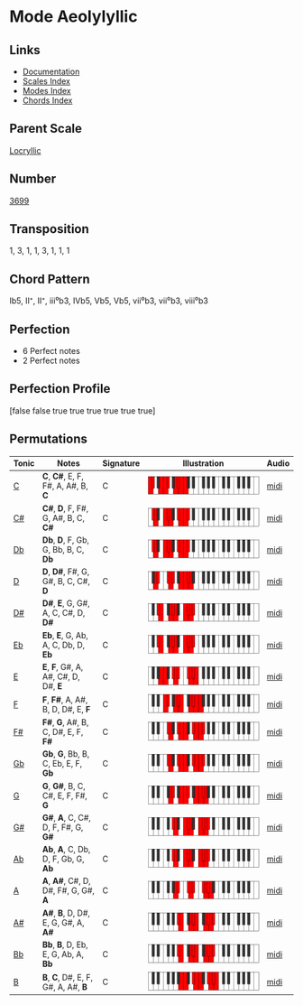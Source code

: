 # Mode Aeolylyllic

## Links

- [Documentation](README.md)
- [Scales Index](Scales.md)
- [Modes Index](Modes.md)
- [Chords Index](Chords.md)

## Parent Scale

[Locryllic](ScaleLocryllic.md)

## Number

[3699](https://ianring.com/musictheory/scales/3699)

## Transposition

1, 3, 1, 1, 3, 1, 1, 1

## Chord Pattern

Ib5, II⁺, II⁺, iii⁰b3, IVb5, Vb5, Vb5, vii⁰b3, vii⁰b3, viii⁰b3

## Perfection

- 6 Perfect notes
- 2 Perfect notes

## Perfection Profile

[false false true true true true true true]

## Permutations

| Tonic | Notes | Signature | Illustration | Audio |
|-------|-------|-----------|--------------|-------|
| [C](ModeCNaturalAeolylyllic.md) | **C**, **C#**, E, F, F#, A, A#, B, **C** | C | ![CNaturalAeolylyllic](ModeCNaturalAeolylyllic.png) | [midi](https://github.com/edipermadi/music/blob/main/docs/ModeCNaturalAeolylyllic.mid?raw=true) |
| [C#](ModeCSharpAeolylyllic.md) | **C#**, **D**, F, F#, G, A#, B, C, **C#** | C | ![CSharpAeolylyllic](ModeCSharpAeolylyllic.png) | [midi](https://github.com/edipermadi/music/blob/main/docs/ModeCSharpAeolylyllic.mid?raw=true) |
| [Db](ModeDFlatAeolylyllic.md) | **Db**, **D**, F, Gb, G, Bb, B, C, **Db** | C | ![DFlatAeolylyllic](ModeDFlatAeolylyllic.png) | [midi](https://github.com/edipermadi/music/blob/main/docs/ModeDFlatAeolylyllic.mid?raw=true) |
| [D](ModeDNaturalAeolylyllic.md) | **D**, **D#**, F#, G, G#, B, C, C#, **D** | C | ![DNaturalAeolylyllic](ModeDNaturalAeolylyllic.png) | [midi](https://github.com/edipermadi/music/blob/main/docs/ModeDNaturalAeolylyllic.mid?raw=true) |
| [D#](ModeDSharpAeolylyllic.md) | **D#**, **E**, G, G#, A, C, C#, D, **D#** | C | ![DSharpAeolylyllic](ModeDSharpAeolylyllic.png) | [midi](https://github.com/edipermadi/music/blob/main/docs/ModeDSharpAeolylyllic.mid?raw=true) |
| [Eb](ModeEFlatAeolylyllic.md) | **Eb**, **E**, G, Ab, A, C, Db, D, **Eb** | C | ![EFlatAeolylyllic](ModeEFlatAeolylyllic.png) | [midi](https://github.com/edipermadi/music/blob/main/docs/ModeEFlatAeolylyllic.mid?raw=true) |
| [E](ModeENaturalAeolylyllic.md) | **E**, **F**, G#, A, A#, C#, D, D#, **E** | C | ![ENaturalAeolylyllic](ModeENaturalAeolylyllic.png) | [midi](https://github.com/edipermadi/music/blob/main/docs/ModeENaturalAeolylyllic.mid?raw=true) |
| [F](ModeFNaturalAeolylyllic.md) | **F**, **F#**, A, A#, B, D, D#, E, **F** | C | ![FNaturalAeolylyllic](ModeFNaturalAeolylyllic.png) | [midi](https://github.com/edipermadi/music/blob/main/docs/ModeFNaturalAeolylyllic.mid?raw=true) |
| [F#](ModeFSharpAeolylyllic.md) | **F#**, **G**, A#, B, C, D#, E, F, **F#** | C | ![FSharpAeolylyllic](ModeFSharpAeolylyllic.png) | [midi](https://github.com/edipermadi/music/blob/main/docs/ModeFSharpAeolylyllic.mid?raw=true) |
| [Gb](ModeGFlatAeolylyllic.md) | **Gb**, **G**, Bb, B, C, Eb, E, F, **Gb** | C | ![GFlatAeolylyllic](ModeGFlatAeolylyllic.png) | [midi](https://github.com/edipermadi/music/blob/main/docs/ModeGFlatAeolylyllic.mid?raw=true) |
| [G](ModeGNaturalAeolylyllic.md) | **G**, **G#**, B, C, C#, E, F, F#, **G** | C | ![GNaturalAeolylyllic](ModeGNaturalAeolylyllic.png) | [midi](https://github.com/edipermadi/music/blob/main/docs/ModeGNaturalAeolylyllic.mid?raw=true) |
| [G#](ModeGSharpAeolylyllic.md) | **G#**, **A**, C, C#, D, F, F#, G, **G#** | C | ![GSharpAeolylyllic](ModeGSharpAeolylyllic.png) | [midi](https://github.com/edipermadi/music/blob/main/docs/ModeGSharpAeolylyllic.mid?raw=true) |
| [Ab](ModeAFlatAeolylyllic.md) | **Ab**, **A**, C, Db, D, F, Gb, G, **Ab** | C | ![AFlatAeolylyllic](ModeAFlatAeolylyllic.png) | [midi](https://github.com/edipermadi/music/blob/main/docs/ModeAFlatAeolylyllic.mid?raw=true) |
| [A](ModeANaturalAeolylyllic.md) | **A**, **A#**, C#, D, D#, F#, G, G#, **A** | C | ![ANaturalAeolylyllic](ModeANaturalAeolylyllic.png) | [midi](https://github.com/edipermadi/music/blob/main/docs/ModeANaturalAeolylyllic.mid?raw=true) |
| [A#](ModeASharpAeolylyllic.md) | **A#**, **B**, D, D#, E, G, G#, A, **A#** | C | ![ASharpAeolylyllic](ModeASharpAeolylyllic.png) | [midi](https://github.com/edipermadi/music/blob/main/docs/ModeASharpAeolylyllic.mid?raw=true) |
| [Bb](ModeBFlatAeolylyllic.md) | **Bb**, **B**, D, Eb, E, G, Ab, A, **Bb** | C | ![BFlatAeolylyllic](ModeBFlatAeolylyllic.png) | [midi](https://github.com/edipermadi/music/blob/main/docs/ModeBFlatAeolylyllic.mid?raw=true) |
| [B](ModeBNaturalAeolylyllic.md) | **B**, **C**, D#, E, F, G#, A, A#, **B** | C | ![BNaturalAeolylyllic](ModeBNaturalAeolylyllic.png) | [midi](https://github.com/edipermadi/music/blob/main/docs/ModeBNaturalAeolylyllic.mid?raw=true) |
